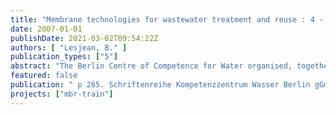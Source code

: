 ```yaml
---
title: "Membrane technologies for wastewater treatment and reuse : 4 - 5 June 2007, Berlin (Germany), 2nd IWA National Young Water Professionals Conference ; conference proceedings"
date: 2007-01-01
publishDate: 2021-03-02T09:54:22Z
authors: [ "Lesjean, B." ]
publication_types: ["5"]
abstract: "The Berlin Centre of Competence for Water organised, together with the International Water Association, the 2nd National Young Water Professionals Conference in Germany. This event was held on 4-5 June 2007 in Berlin and was following up on the first NYWP conference organised in Aachen in October 2005. It provided a forum for young researchers and professionals working in the membrane sector of the wastewater industry to present their work and meet their peers. The conference consisted on formal presentation of papers and posters, and an exchange with water industry professionals providing information on water career opportunities in Germany. This event was an initiative of “MBR-Network”, the European cluster on the membrane bioreactor technology, gathering about 50 European and international companies and institutions within the four FP6 projects Amedeus, Eurombra, MBR-Train and Puratreat (more info at www.mbrnetwork.eu). The technical program of the conference consisted mainly of contributions from German and international young water professionals including students, recent graduates and other professionals under the age of 35. This book contains most of the papers and posters which were presented at the Conference."
featured: false
publication: " p 265. Schriftenreihe Kompetenzzentrum Wasser Berlin gGmbH. Kompetenzzentrum Wasser Berlin gGmbH. Berlin"
projects: ["mbr-train"]
---
```


